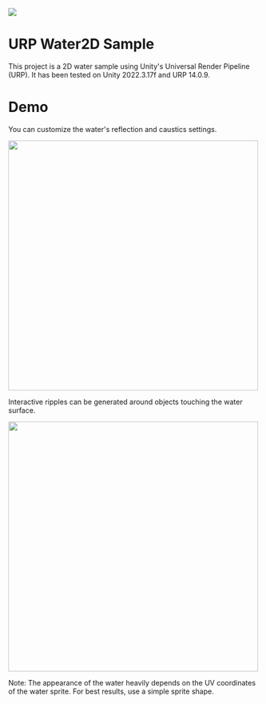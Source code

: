 ![](https://img.shields.io/badge/license-MIT-green)

# URP Water2D Sample
This project is a 2D water sample using Unity's Universal Render Pipeline (URP).
It has been tested on Unity 2022.3.17f and URP 14.0.9.

# Demo
You can customize the water's reflection and caustics settings.

<img name="25_0103_water2d" src="https://github.com/user-attachments/assets/8a4b0432-fc4f-4f05-853b-c3e713a5d3fe" width=500px>


Interactive ripples can be generated around objects touching the water surface.

<img name="25_0103_water2d" src="https://github.com/user-attachments/assets/81ca3029-ce6a-4df1-abfb-514a925e979e" width=500px>


Note: The appearance of the water heavily depends on the UV coordinates of the water sprite. For best results, use a simple sprite shape.
